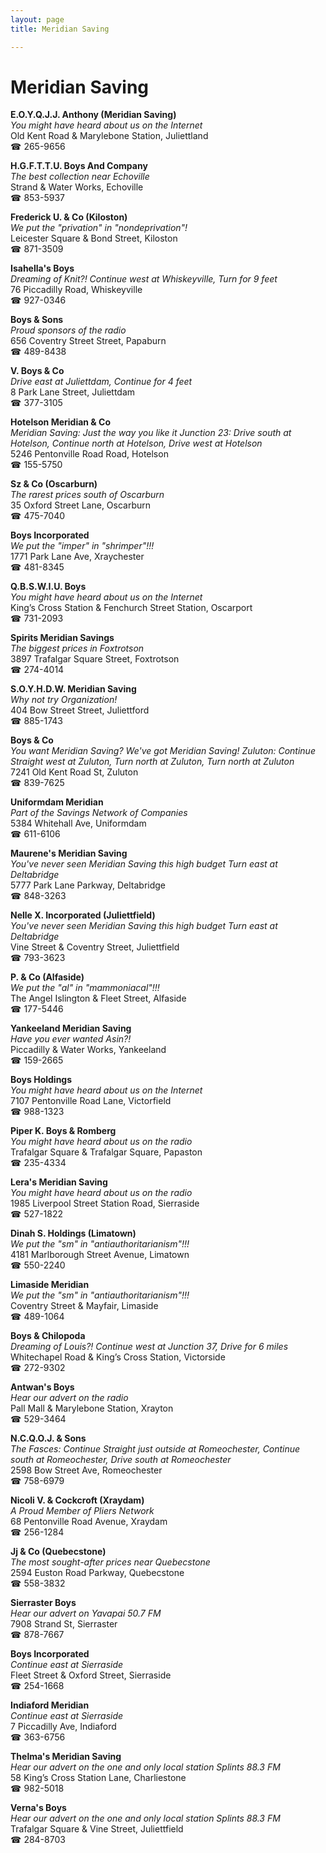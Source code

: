 ```yaml
---
layout: page 
title: Meridian Saving

---
```



# Meridian Saving


 **E.O.Y.Q.J.J. Anthony (Meridian Saving)**  
_You might have heard about us on the Internet_  
Old Kent Road & Marylebone Station, Juliettland  
☎ 265-9656

**H.G.F.T.T.U. Boys And Company**  
_The best collection near Echoville_  
Strand & Water Works, Echoville  
☎ 853-5937

**Frederick U. & Co (Kiloston)**  
_We put the "privation" in "nondeprivation"!_  
Leicester Square & Bond Street, Kiloston  
☎ 871-3509

**Isahella's Boys**  
_Dreaming of Knit?! 
Continue west at Whiskeyville, Turn for 9 feet_  
76 Piccadilly Road, Whiskeyville  
☎ 927-0346

**Boys & Sons**  
_Proud sponsors of the radio_  
656 Coventry Street Street, Papaburn  
☎ 489-8438

**V. Boys & Co**  
_Drive east at Juliettdam, Continue for 4 feet_  
8 Park Lane Street, Juliettdam  
☎ 377-3105

**Hotelson Meridian & Co**  
_Meridian Saving: Just the way you like it 
Junction 23: Drive south at Hotelson, Continue north at Hotelson, Drive west at Hotelson_  
5246 Pentonville Road Road, Hotelson  
☎ 155-5750

**Sz & Co (Oscarburn)**  
_The rarest prices south of Oscarburn_  
35 Oxford Street Lane, Oscarburn  
☎ 475-7040

**Boys Incorporated**  
_We put the "imper" in "shrimper"!!!_  
1771 Park Lane Ave, Xraychester  
☎ 481-8345

**Q.B.S.W.I.U. Boys**  
_You might have heard about us on the Internet_  
King’s Cross Station & Fenchurch Street Station, Oscarport  
☎ 731-2093

**Spirits Meridian Savings**  
_The biggest prices in Foxtrotson_  
3897 Trafalgar Square Street, Foxtrotson  
☎ 274-4014

**S.O.Y.H.D.W. Meridian Saving**  
_Why not try Organization!_  
404 Bow Street Street, Juliettford  
☎ 885-1743

**Boys & Co**  
_You want Meridian Saving? We've got Meridian Saving! 
Zuluton: Continue Straight west at Zuluton, Turn north at Zuluton, Turn north at Zuluton_  
7241 Old Kent Road St, Zuluton  
☎ 839-7625

**Uniformdam Meridian**  
_Part of the Savings Network of Companies_  
5384 Whitehall Ave, Uniformdam  
☎ 611-6106

**Maurene's Meridian Saving**  
_You've never seen Meridian Saving this high budget 
Turn east at Deltabridge_  
5777 Park Lane Parkway, Deltabridge  
☎ 848-3263

**Nelle X. Incorporated (Juliettfield)**  
_You've never seen Meridian Saving this high budget 
Turn east at Deltabridge_  
Vine Street & Coventry Street, Juliettfield  
☎ 793-3623

**P. & Co (Alfaside)**  
_We put the "al" in "mammoniacal"!!!_  
The Angel Islington & Fleet Street, Alfaside  
☎ 177-5446

**Yankeeland Meridian Saving**  
_Have you ever wanted Asin?!_  
Piccadilly & Water Works, Yankeeland  
☎ 159-2665

**Boys Holdings**  
_You might have heard about us on the Internet_  
7107 Pentonville Road Lane, Victorfield  
☎ 988-1323

**Piper K. Boys & Romberg**  
_You might have heard about us on the radio_  
Trafalgar Square & Trafalgar Square, Papaston  
☎ 235-4334

**Lera's Meridian Saving**  
_You might have heard about us on the radio_  
1985 Liverpool Street Station Road, Sierraside  
☎ 527-1822

**Dinah S. Holdings (Limatown)**  
_We put the "sm" in "antiauthoritarianism"!!!_  
4181 Marlborough Street Avenue, Limatown  
☎ 550-2240

**Limaside Meridian**  
_We put the "sm" in "antiauthoritarianism"!!!_  
Coventry Street & Mayfair, Limaside  
☎ 489-1064

**Boys & Chilopoda**  
_Dreaming of Louis?! 
Continue west at Junction 37, Drive for 6 miles_  
Whitechapel Road & King’s Cross Station, Victorside  
☎ 272-9302

**Antwan's Boys**  
_Hear our advert on the radio_  
Pall Mall & Marylebone Station, Xrayton  
☎ 529-3464

**N.C.Q.O.J. & Sons**  
_The Fasces: Continue Straight just outside at Romeochester, Continue south at Romeochester, Drive south at Romeochester_  
2598 Bow Street Ave, Romeochester  
☎ 758-6979

**Nicoli V. & Cockcroft (Xraydam)**  
_A Proud Member of Pliers Network_  
68 Pentonville Road Avenue, Xraydam  
☎ 256-1284

**Jj & Co (Quebecstone)**  
_The most sought-after prices near Quebecstone_  
2594 Euston Road Parkway, Quebecstone  
☎ 558-3832

**Sierraster Boys**  
_Hear our advert on Yavapai 50.7 FM_  
7908 Strand St, Sierraster  
☎ 878-7667

**Boys Incorporated**  
_Continue east at Sierraside_  
Fleet Street & Oxford Street, Sierraside  
☎ 254-1668

**Indiaford Meridian**  
_Continue east at Sierraside_  
7 Piccadilly Ave, Indiaford  
☎ 363-6756

**Thelma's Meridian Saving**  
_Hear our advert on the one and only local station Splints 88.3 FM_  
58 King’s Cross Station Lane, Charliestone  
☎ 982-5018

**Verna's Boys**  
_Hear our advert on the one and only local station Splints 88.3 FM_  
Trafalgar Square & Vine Street, Juliettfield  
☎ 284-8703

